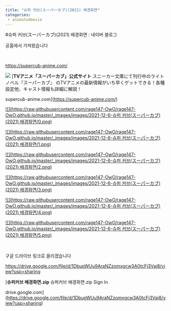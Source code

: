 ```yaml
---
title: "슈퍼 커브(スーパーカブ)(2021) 배경화면"
categories:
 - animatedmovie
---
```

#슈퍼 커브(スーパーカブ)(2021) 배경화면 : 네이버 블로그








공홈에서 가져왔습니다

​

<https://supercub-anime.com/>





 



[![](https://dthumb-phinf.pstatic.net/?src=%22https%3A%2F%2Fsupercub-anime.com%2Fcore_sys%2Fimages%2Fothers%2Fogp.jpg%22&type=ff500_300)](https://supercub-anime.com/)
[**TVアニメ「スーパーカブ」公式サイト**
スニーカー文庫にて刊行中のライトノベル『スーパーカブ』 のTVアニメの最新情報がいち早くゲットできる！各種設定他、キャスト情報も詳細に解説！


supercub-anime.com](https://supercub-anime.com/)




 



[![](https://raw.githubusercontent.com/rage147-OwO/rage147-OwO.github.io/master/_images/images/2021-12-6-슈퍼 커브(スーパーカブ)(2021) 배경화면/0.png)](#)








[![](https://raw.githubusercontent.com/rage147-OwO/rage147-OwO.github.io/master/_images/images/2021-12-6-슈퍼 커브(スーパーカブ)(2021) 배경화면/1.png)](#)








[![](https://raw.githubusercontent.com/rage147-OwO/rage147-OwO.github.io/master/_images/images/2021-12-6-슈퍼 커브(スーパーカブ)(2021) 배경화면/2.png)](#)








[![](https://raw.githubusercontent.com/rage147-OwO/rage147-OwO.github.io/master/_images/images/2021-12-6-슈퍼 커브(スーパーカブ)(2021) 배경화면/3.png)](#)








[![](https://raw.githubusercontent.com/rage147-OwO/rage147-OwO.github.io/master/_images/images/2021-12-6-슈퍼 커브(スーパーカブ)(2021) 배경화면/4.png)](#)








[![](https://raw.githubusercontent.com/rage147-OwO/rage147-OwO.github.io/master/_images/images/2021-12-6-슈퍼 커브(スーパーカブ)(2021) 배경화면/5.png)](#)








​

구글 드라이브 링크로 올리겠습니다

<https://drive.google.com/file/d/1DbupWUu9AraNZzomxgcw3A0tcFj3Vaj8/view?usp=sharing>





 



[**슈퍼커브 배경화면.zip**
슈퍼커브 배경화면.zip Sign In


drive.google.com](https://drive.google.com/file/d/1DbupWUu9AraNZzomxgcw3A0tcFj3Vaj8/view?usp=sharing)




 



​





 

